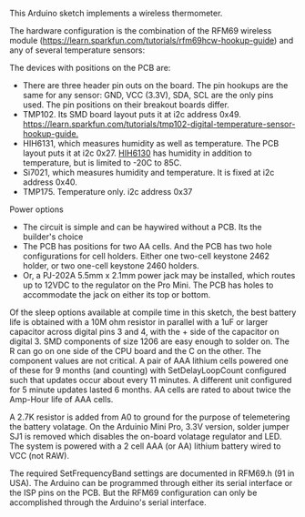 This Arduino sketch implements a wireless thermometer.

The hardware configuration is the combination of the RFM69 wireless module
(<a href='https://learn.sparkfun.com/tutorials/rfm69hcw-hookup-guide'>https://learn.sparkfun.com/tutorials/rfm69hcw-hookup-guide</a>)
and any of several temperature sensors:
<br/>

The devices with positions on the PCB are:
<ul>
<li>There are three header pin outs on the board. 
The pin hookups are the same for any sensor: GND, VCC (3.3V), SDA, SCL are the only
pins used. The pin positions on their breakout boards differ.</li>
<li>TMP102. Its SMD board layout puts it at i2c address 0x49.
<a href='https://learn.sparkfun.com/tutorials/tmp102-digital-temperature-sensor-hookup-guide'>https://learn.sparkfun.com/tutorials/tmp102-digital-temperature-sensor-hookup-guide.</a>
<li>HIH6131, which measures humidity as well as temperature. The PCB layout puts it at i2c 0x27.
<a href='https://www.sparkfun.com/products/11295'>HIH6130</a>
has
humidity in addition to temperature, but is limited to -20C to 85C.</li>
<li>Si7021, which measures humidity and temperature. It is fixed at i2c 
address 0x40.
<li>TMP175. Temperature only. i2c address 0x37
</ul>

Power options
<ul>
<li>The circuit is simple and can be haywired without a PCB. Its the builder's choice
<li>The PCB has positions for two AA cells. And the PCB has two hole configurations for
cell holders. Either one two-cell keystone 2462 holder, or two one-cell keystone 2460 holders.
<li>Or, a PJ-202A 5.5mm x 2.1mm power jack may be installed, which routes up to 12VDC
to the regulator on the Pro Mini. The PCB has holes to accommodate the jack on either
its top or bottom.
</ul>

Of the sleep options available at compile time in this sketch, the best
battery life is obtained with a 10M ohm resistor in parallel with a 1uF or larger
capacitor across digital pins 3 and 4, with the + side of the capacitor on
digital 3. SMD components of size 1206 are easy enough to solder on. The R can
go on one side of the CPU board and the C on the other.
The component values are not critical. A pair of AAA lithium cells
powered one of these for 9 months (and counting) with SetDelayLoopCount 
configured such that updates occur about every 11 minutes. A different unit
configured for 5 minute updates lasted 6 months. AA cells are rated
to about twice the Amp-Hour life of AAA cells.

A 2.7K resistor is added from A0 to ground for the purpose of 
telemetering the battery volatage.
On the Arduinio Mini Pro, 3.3V version, solder jumper SJ1 is removed which disables
the on-board volatage regulator and LED.
The system is powered with a 2 cell AAA (or AA) lithium battery wired to VCC (not RAW).

The required SetFrequencyBand settings are documented in RFM69.h (91 in USA). The Arduino
can be programmed through either its serial interface or the ISP pins on the PCB. But
the RFM69 configuration can only be accomplished through the Arduino's serial interface. 


